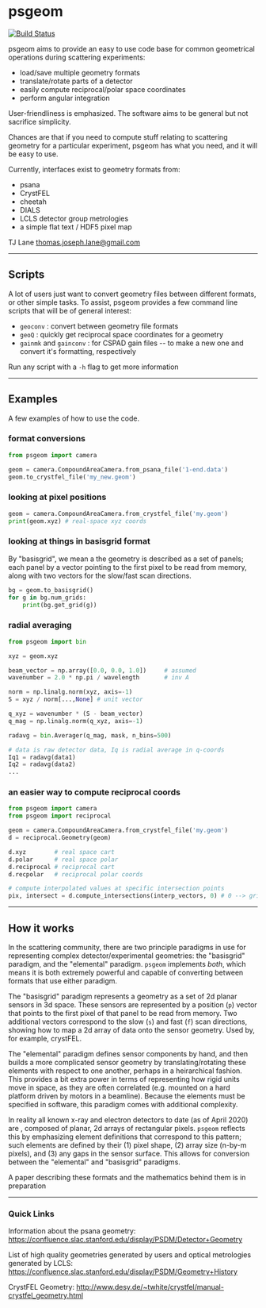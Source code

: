 # psgeom
[![Build Status](https://travis-ci.org/slaclab/psgeom.svg?branch=master)](https://travis-ci.org/slaclab/psgeom)

psgeom aims to provide an easy to use code base for common geometrical 
operations during scattering experiments:
* load/save multiple geometry formats
* translate/rotate parts of a detector
* easily compute reciprocal/polar space coordinates
* perform angular integration

User-friendliness is emphasized. The software aims to be general
but not sacrifice simplicity.

Chances are that if you need to compute stuff relating to scattering
geometry for a particular experiment, psgeom has what you need, and
it will be easy to use.

Currently, interfaces exist to geometry formats from:
* psana
* CrystFEL
* cheetah
* DIALS
* LCLS detector group metrologies
* a simple flat text / HDF5 pixel map

TJ Lane <thomas.joseph.lane@gmail.com>

------

## Scripts ##

A lot of users just want to convert geometry files between different formats, or other simple tasks. To assist, psgeom provides a few command line scripts that will be of general interest:

* `geoconv` : convert between geometry file formats
* `geoQ` : quickly get reciprocal space coordinates for a geometry
* `gainmk` and `gainconv` : for CSPAD gain files -- to make a new one and convert it's formatting, respectively

Run any script with a `-h` flag to get more information

------

## Examples ##
A few examples of how to use the code.

### format conversions ###
```python
from psgeom import camera

geom = camera.CompoundAreaCamera.from_psana_file('1-end.data')
geom.to_crystfel_file('my_new.geom')
```

### looking at pixel positions ###
```python
geom = camera.CompoundAreaCamera.from_crystfel_file('my.geom')
print(geom.xyz) # real-space xyz coords
```

### looking at things in basisgrid format ###
By "basisgrid", we mean a the geometry is described as a set of panels; each panel by a vector pointing
to the first pixel to be read from memory, along with two vectors for the slow/fast scan directions.
```python
bg = geom.to_basisgrid()
for g in bg.num_grids:
    print(bg.get_grid(g))
```

### radial averaging ###
```python
from psgeom import bin

xyz = geom.xyz

beam_vector = np.array([0.0, 0.0, 1.0])     # assumed
wavenumber = 2.0 * np.pi / wavelength       # inv A

norm = np.linalg.norm(xyz, axis=-1)
S = xyz / norm[...,None] # unit vector

q_xyz = wavenumber * (S - beam_vector)
q_mag = np.linalg.norm(q_xyz, axis=-1)

radavg = bin.Averager(q_mag, mask, n_bins=500)

# data is raw detector data, Iq is radial average in q-coords
Iq1 = radavg(data1) 
Iq2 = radavg(data2) 
...
```

### an easier way to compute reciprocal coords ###
```python
from psgeom import camera
from psgeom import reciprocal

geom = camera.CompoundAreaCamera.from_crystfel_file('my.geom')
d = reciprocal.Geometry(geom)

d.xyz        # real space cart
d.polar      # real space polar
d.reciprocal # reciprocal cart
d.recpolar   # reciprocal polar coords

# compute interpolated values at specific intersection points
pix, intersect = d.compute_intersections(interp_vectors, 0) # 0 --> grid_index
```


-------

## How it works ##

In the scattering community, there are two principle paradigms in use for representing complex detector/experimental geometries: the "basisgrid" paradigm, and the "elemental" paradigm. `psgeom` implements *both*, which means it is both extremely powerful and capable of converting between formats that use either paradigm.

The "basisgrid" paradigm represents a geometry as a set of 2d planar sensors in 3d space. These sensors are represented by a position (`p`) vector that points to the first pixel of that panel to be read from memory. Two additional vectors correspond to the slow (`s`) and fast (`f`) scan directions, showing how to map a 2d array of data onto the sensor geometry. Used by, for example, crystFEL.

The "elemental" paradigm defines sensor components by hand, and then builds a more complicated sensor geometry by translating/rotating these elements with respect to one another, perhaps in a heirarchical fashion. This provides a bit extra power in terms of representing how rigid units move in space, as they are often correlated (e.g. mounted on a hard platform driven by motors in a beamline). Because the elements must be specified in software, this paradigm comes with additional complexity.

In reality all known x-ray and electron detectors to date (as of April 2020) are , composed of planar, 2d arrays of rectangular pixels. `psgeom` reflects this by emphasizing element definitions that correspond to this pattern; such elements are defined by their (1) pixel shape, (2) array size (n-by-m pixels), and (3) any gaps in the sensor surface. This allows for conversion between the "elemental" and "basisgrid" paradigms.

A paper describing these formats and the mathematics behind them is in preparation

-------

### Quick Links ###

Information about the psana geometry:
https://confluence.slac.stanford.edu/display/PSDM/Detector+Geometry

List of high quality geometries generated by users and optical metrologies generated by LCLS:
https://confluence.slac.stanford.edu/display/PSDM/Geometry+History

CrystFEL Geometry:
http://www.desy.de/~twhite/crystfel/manual-crystfel_geometry.html


